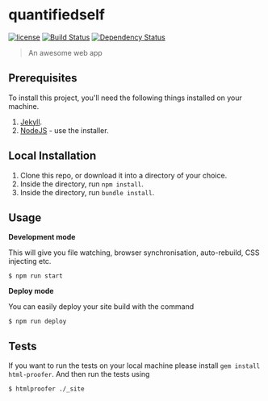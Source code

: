 # quantifiedself

[![license][license-image]][license-url] [![Build Status][travis-image]][travis-url] [![Dependency Status][dependencyci-image]][dependencyci-url]

> An awesome web app

## Prerequisites

To install this project, you'll need the following things installed on your machine.

1. [Jekyll](http://jekyllrb.com/).
2. [NodeJS](http://nodejs.org) - use the installer.

## Local Installation

1. Clone this repo, or download it into a directory of your choice.
2. Inside the directory, run `npm install`.
3. Inside the directory, run `bundle install`.

## Usage

**Development mode**

This will give you file watching, browser synchronisation, auto-rebuild, CSS injecting etc.

```shell
$ npm run start
```

**Deploy mode**

You can easily deploy your site build with the command
```shell
$ npm run deploy
```

## Tests

If you want to run the tests on your local machine please install `gem install html-proofer`. And then run the tests using
```shell
$ htmlproofer ./_site
```

[license-image]: https://img.shields.io/badge/license-ISC-blue.svg
[license-url]: https://github.com/luisdza/quantifiedself/blob/master/LICENSE
[travis-image]: https://travis-ci.org/luisdza/quantifiedself.svg?branch=master
[travis-url]: https://travis-ci.org/luisdza/quantifiedself
[dependencyci-image]: https://dependencyci.com/github/luisdza/quantifiedself/badge
[dependencyci-url]: https://dependencyci.com/github/luisdza/quantifiedself
